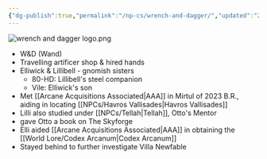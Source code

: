 ```yaml
---
{"dg-publish":true,"permalink":"/np-cs/wrench-and-dagger/","updated":"2024-12-24T20:37:42.237-05:00"}
---
```


![wrench and dagger logo.png](/img/user/Images/wrench%20and%20dagger%20logo.png)
- W&D (Wand)
- Travelling artificer shop & hired hands
- Elliwick & Lillibell - gnomish sisters
	- 80-HD: Lillibell's steel companion
	- Vile: Elliwick's son
- Met [[Arcane Acquisitions Associated\|AAA]] in Mirtul of 2023 B.R., aiding in locating [[NPCs/Havros Vallisades\|Havros Vallisades]]
- Lilli also studied under [[NPCs/Tellah\|Tellah]], Otto's Mentor
- gave Otto a book on The Skyforge
- Elli aided [[Arcane Acquisitions Associated\|AAA]] in obtaining the [[World Lore/Codex Arcanum\|Codex Arcanum]]
- Stayed behind to further investigate Villa Newfable